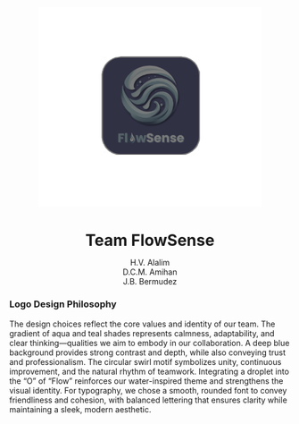 <p align="center">
  <img src="https://github.com/YanJi13/YanJi-School-Portfolio/blob/main/FlowSense%20Logo%202.png" alt="Description" width="400"/>
</p>

<h1 align="center" style="margin-bottom: 0;">
  Team FlowSense
</h1>

<p align="center">
  H.V. Alalim <br>
  D.C.M. Amihan <br>
  J.B. Bermudez
</p>

<h3>Logo Design Philosophy</h3>
The design choices reflect the core values and identity of our team. The gradient of aqua and teal shades represents calmness, adaptability, and clear thinking—qualities we aim to embody in our collaboration. A deep blue background provides strong contrast and depth, while also conveying trust and professionalism. The circular swirl motif symbolizes unity, continuous improvement, and the natural rhythm of teamwork. Integrating a droplet into the “O” of “Flow” reinforces our water-inspired theme and strengthens the visual identity. For typography, we chose a smooth, rounded font to convey friendliness and cohesion, with balanced lettering that ensures clarity while maintaining a sleek, modern aesthetic.
